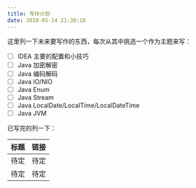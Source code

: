 ```yaml
---
title: 写作计划
date: 2018-05-14 21:38:18
---
```


这里列一下未来要写作的东西，每次从其中挑选一个作为主题来写：
- [ ] IDEA 主要的配置和小技巧
- [ ] Java 加密解密
- [ ] Java 编码解码
- [ ] Java IO/NIO
- [ ] Java Enum
- [ ] Java Stream
- [ ] Java LocalDate/LocalTime/LocalDateTime
- [ ] Java JVM

已写完的列一下：

标题          |        链接
-------------|-------------
待定          | 待定
待定          | 待定
